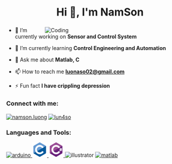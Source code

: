 <h1 align="center">Hi 👋, I'm NamSon</h1>
<h3 align="center"></h3> 
<img align="right" alt="Coding" width="400" src="https://media.tenor.com/A18Em1XffR4AAAAd/bocchi-the-rock-anime.gif">

- 🔭 I’m currently working on **Sensor and Control System**

- 🌱 I’m currently learning **Control Engineering and Automation**

- 💬 Ask me about **Matlab, C**

- 📫 How to reach me **luonaso02@gmail.com**

- ⚡ Fun fact **I have crippling depression**

<h3 align="left">Connect with me:</h3>
<p align="left">
<a href="https://fb.com/namson.luong" target="blank"><img align="center" src="https://raw.githubusercontent.com/rahuldkjain/github-profile-readme-generator/master/src/images/icons/Social/facebook.svg" alt="namson.luong" height="30" width="40" /></a>
<a href="https://instagram.com/lun4so" target="blank"><img align="center" src="https://raw.githubusercontent.com/rahuldkjain/github-profile-readme-generator/master/src/images/icons/Social/instagram.svg" alt="lun4so" height="30" width="40" /></a>
</p>

<h3 align="left">Languages and Tools:</h3>
<p align="left"> <a href="https://www.arduino.cc/" target="_blank" rel="noreferrer"> <img src="https://cdn.worldvectorlogo.com/logos/arduino-1.svg" alt="arduino" width="40" height="40"/> </a> <a href="https://www.cprogramming.com/" target="_blank" rel="noreferrer"> <img src="https://raw.githubusercontent.com/devicons/devicon/master/icons/c/c-original.svg" alt="c" width="40" height="40"/> </a> <a href="https://www.w3schools.com/cs/" target="_blank" rel="noreferrer"> <img src="https://raw.githubusercontent.com/devicons/devicon/master/icons/csharp/csharp-original.svg" alt="csharp" width="40" height="40"/> </a> <img src="https://www.vectorlogo.zone/logos/adobe_illustrator/adobe_illustrator-icon.svg" alt="illustrator" width="40" height="40"/> </a> <a href="https://www.mathworks.com/" target="_blank" rel="noreferrer"> <img src="https://upload.wikimedia.org/wikipedia/commons/2/21/Matlab_Logo.png" alt="matlab" width="40" height="40"/> </a> </p>


